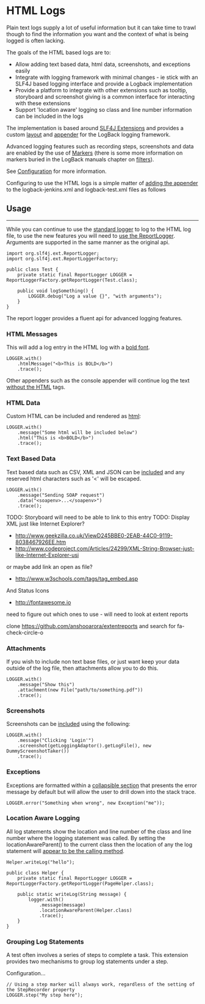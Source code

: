 # HTML Logs

Plain text logs supply a lot of useful information but it can take time to trawl though to find the information you want and the context of what is being logged is often lacking.

The goals of the HTML based logs are to:

* Allow adding text based data, html data, screenshots, and exceptions easily
* Integrate with logging framework with minimal changes - ie stick with an SLF4J based logging interface and provide a Logback implementation
* Provide a platform to integrate with other extensions such as tooltip, storyboard and screenshot giving is a common interface for interacting with these extensions
* Support 'location aware' logging so class and line number information can be included in the logs 

The implementation is based around [SLF4J Extensions](http://slf4j.org/extensions.html) and provides a custom [layout](http://logback.qos.ch/manual/layouts.html) and [appender](http://logback.qos.ch/manual/appenders.html) for the LogBack logging framework.

Advanced logging features such as recording steps, screenshots and data are enabled by the use of [Markers](http://www.slf4j.org/apidocs/org/slf4j/Marker.html) (there is some more information on markers buried in the LogBack manuals chapter on [filters](http://logback.qos.ch/manual/filters.html)).  


See [Configuration](LogBackConfiguration.html) for more information.

Configuring to use the HTML logs is a simple matter of [adding the appender](- "c:assertTrue=isHtmlAppenderConfigured()") to the logback-jenkins.xml and logback-test.xml files as follows


## Usage
---

While you can continue to use the [standard logger](- "c:assertTrue=canUseClassicLogger()") to log to the HTML log file, to use the new features you will need to [use the ReportLogger](- "c:assertTrue=canUseReportLogger()").  Arguments are supported in the same manner as the original api. 

    import org.slf4j.ext.ReportLogger;
    import org.slf4j.ext.ReportLoggerFactory;

    public class Test {
        private static final ReportLogger LOGGER = ReportLoggerFactory.getReportLogger(Test.class);
        
        public void logSomething() {
            LOGGER.debug("Log a value {}", "with arguments");
        }
    }
     
The report logger provides a fluent api for advanced logging features. 

### HTML Messages
This will add a log entry in the HTML log with a [bold font](- "c:assertTrue=addHtmlMessage()").

    LOGGER.with()
    	.htmlMessage("<b>This is BOLD</b>")
    	.trace();

Other appenders such as the console appender will continue log the text [without the HTML](- "c:assertTrue=consoleLogIsPlainText()") tags.

### HTML Data
Custom HTML can be included and rendered as [html](- "c:assertTrue=addHtmlData()"):

    LOGGER.with()
		.message("Some html will be included below")
		.html("This is <b>BOLD</b>")
		.trace();
				
### Text Based Data
Text based data such as CSV, XML and JSON can be [included](- "c:assertTrue=addData()") and any reserved html characters such as '<' will be escaped.

    LOGGER.with()
		.message("Sending SOAP request")
		.data("<soapenv>...</soapenv>")
		.trace();
   
TODO: Storyboard will need to be able to link to this entry
TODO: Display XML just like Internet Explorer?

* http://www.geekzilla.co.uk/ViewD245BBE0-2EAB-44C0-9119-8038467926EE.htm
* http://www.codeproject.com/Articles/24299/XML-String-Browser-just-like-Internet-Explorer-usi

or maybe add link an open as file?

* http://www.w3schools.com/tags/tag_embed.asp

And Status Icons

*  http://fontawesome.io

need to figure out which ones to use - will need to look at extent reports

clone https://github.com/anshooarora/extentreports and search for fa-check-circle-o

### Attachments
If you wish to include non text base files, or just want keep your data outside of the log file, then attachments allow you to do this.

    LOGGER.with()
		.message("Show this")
		.attachment(new File("path/to/something.pdf"))
		.trace();


### Screenshots
Screenshots can be [included](- "c:assertTrue=addScreenshot()") using the following:

    LOGGER.with()
		.message("Clicking 'Login'")
		.screenshot(getLoggingAdaptor().getLogFile(), new DummyScreenshotTaker())
		.trace();
		
### Exceptions
Exceptions are formatted within a [collapsible section](- "c:assertTrue=throwException()") that presents the error message by default but will allow the user to drill down into the stack trace.  

    LOGGER.error("Something when wrong", new Exception("me"));
    
### Location Aware Logging
All log statements show the location and line number of the class and line number where the logging statement was called.  By setting the locationAwareParent() to the current class then the location of any the log statement will [appear to be the calling method](- "c:assertTrue=locationAware()").

    Helper.writeLog("hello");
		
	public class Helper {
		private static final ReportLogger LOGGER = ReportLoggerFactory.getReportLogger(PageHelper.class);

		public static writeLog(String message) {
			logger.with()
				.message(message)
				.locationAwareParent(Helper.class)
				.trace();
		}
    }


### Grouping Log Statements

A test often involves a series of steps to complete a task.  This extension provides two mechanisms to group log statements under a step.  

Configuration...
    
    // Using a step marker will always work, regardless of the setting of the StepRecorder property
    LOGGER.step("My step here");
    